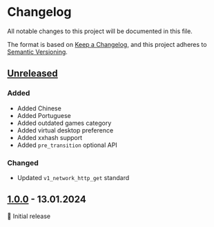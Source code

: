 # Changelog

All notable changes to this project will be documented in this file.

The format is based on [Keep a Changelog](https://keepachangelog.com/en/1.1.0/),
and this project adheres to [Semantic Versioning](https://semver.org/spec/v2.0.0.html).

## [Unreleased]

### Added

- Added Chinese
- Added Portuguese
- Added outdated games category
- Added virtual desktop preference
- Added xxhash support
- Added `pre_transition` optional API

### Changed

- Updated `v1_network_http_get` standard

## [1.0.0] - 13.01.2024

🚀 Initial release

<br>

[unreleased]: https://github.com/an-anime-team/anime-games-launcher/compare/1.0.0...master
[1.0.0]: https://github.com/an-anime-team/anime-games-launcher/releases/tag/1.0.0
